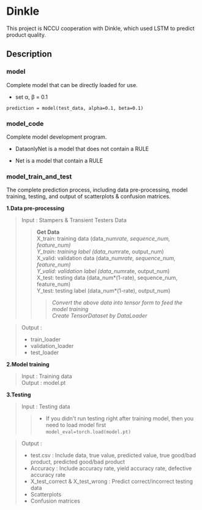 # Dinkle

This project is NCCU cooperation with Dinkle, which used LSTM to predict product quality.

## Description

### model

Complete model that can be directly loaded for use.

- set α, β = 0.1

`prediction = model(test_data, alpha=0.1, beta=0.1)`

### model_code

Complete model development program.

- DataonlyNet is a model that does not contain a RULE

- Net is a model that contain a RULE

### model_train_and_test

The complete prediction process, including data pre-processing, model training, testing, and output of scatterplots & confusion matrices. 

**1.Data pre-processing**
>Input : Stampers & Transient Testers Data
>>**Get Data**  
>>    X_train: training data (data_num*rate, sequence_num, feature_num)  
>>    Y_train: training label (data_num*rate, output_num)  
>>    X_valid: validation data (data_num*rate, sequence_num, feature_num)  
>>    Y_valid: validation label (data_num*rate, output_num)  
>>    X_test: testing data (data_num*(1-rate), sequence_num, feature_num)  
>>    Y_test: testing label (data_num*(1-rate), output_num)  
>>>_Convert the above data into tensor form to feed the model training_      
>>>_Create TensorDataset by DataLoader_   

>Output :
> - train_loader
> - validation_loader
> - test_loader  

**2.Model training**
>Input : Training data  
>Output : model.pt   

**3.Testing**
> Input : Testing data  
>> - If you didn't run testing right after training model, then you need to load model first  
>> `model_eval=torch.load(model.pt)`  
 
> Output : 
> - test.csv : Include data, true value, predicted value, true good/bad product, predicted good/bad product
> - Accuracy : Include accuracy rate, yield accuracy rate, defective accuracy rate  
> - X_test_correct & X_test_wrong : Predict correct/incorrect testing data 
> - Scatterplots  
> - Confusion matrices  




     

